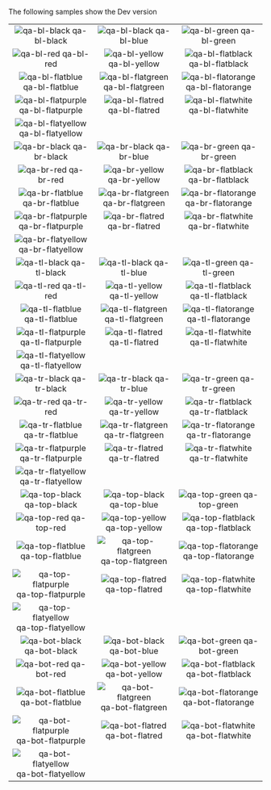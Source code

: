 The following samples show the Dev version

| | | |
|:-:|:-:|:-:|
| ![qa-bl-black][qa-bl-black] qa-bl-black | ![qa-bl-black][qa-bl-blue] qa-bl-blue | ![qa-bl-green][qa-bl-green] qa-bl-green |
| ![qa-bl-red][qa-bl-red] qa-bl-red | ![qa-bl-yellow][qa-bl-yellow] qa-bl-yellow | ![qa-bl-flatblack][qa-bl-flatblack] qa-bl-flatblack |
| ![qa-bl-flatblue][qa-bl-flatblue] qa-bl-flatblue | ![qa-bl-flatgreen][qa-bl-flatgreen] qa-bl-flatgreen | ![qa-bl-flatorange][qa-bl-flatorange] qa-bl-flatorange |
| ![qa-bl-flatpurple][qa-bl-flatpurple] qa-bl-flatpurple | ![qa-bl-flatred][qa-bl-flatred] qa-bl-flatred | ![qa-bl-flatwhite][qa-bl-flatwhite] qa-bl-flatwhite |
| ![qa-bl-flatyellow][qa-bl-flatyellow] qa-bl-flatyellow | | |
| ![qa-br-black][qa-br-black] qa-br-black | ![qa-br-black][qa-br-blue] qa-br-blue | ![qa-br-green][qa-br-green] qa-br-green |
| ![qa-br-red][qa-br-red] qa-br-red | ![qa-br-yellow][qa-br-yellow] qa-br-yellow | ![qa-br-flatblack][qa-br-flatblack] qa-br-flatblack |
| ![qa-br-flatblue][qa-br-flatblue] qa-br-flatblue | ![qa-br-flatgreen][qa-br-flatgreen] qa-br-flatgreen | ![qa-br-flatorange][qa-br-flatorange] qa-br-flatorange |
| ![qa-br-flatpurple][qa-br-flatpurple] qa-br-flatpurple | ![qa-br-flatred][qa-br-flatred] qa-br-flatred | ![qa-br-flatwhite][qa-br-flatwhite] qa-br-flatwhite |
| ![qa-br-flatyellow][qa-br-flatyellow] qa-br-flatyellow | | |
| ![qa-tl-black][qa-tl-black] qa-tl-black | ![qa-tl-black][qa-tl-blue] qa-tl-blue | ![qa-tl-green][qa-tl-green] qa-tl-green |
| ![qa-tl-red][qa-tl-red] qa-tl-red | ![qa-tl-yellow][qa-tl-yellow] qa-tl-yellow | ![qa-tl-flatblack][qa-tl-flatblack] qa-tl-flatblack |
| ![qa-tl-flatblue][qa-tl-flatblue] qa-tl-flatblue | ![qa-tl-flatgreen][qa-tl-flatgreen] qa-tl-flatgreen | ![qa-tl-flatorange][qa-tl-flatorange] qa-tl-flatorange |
| ![qa-tl-flatpurple][qa-tl-flatpurple] qa-tl-flatpurple | ![qa-tl-flatred][qa-tl-flatred] qa-tl-flatred | ![qa-tl-flatwhite][qa-tl-flatwhite] qa-tl-flatwhite |
| ![qa-tl-flatyellow][qa-tl-flatyellow] qa-tl-flatyellow | | |
| ![qa-tr-black][qa-tr-black] qa-tr-black | ![qa-tr-black][qa-tr-blue] qa-tr-blue | ![qa-tr-green][qa-tr-green] qa-tr-green |
| ![qa-tr-red][qa-tr-red] qa-tr-red | ![qa-tr-yellow][qa-tr-yellow] qa-tr-yellow | ![qa-tr-flatblack][qa-tr-flatblack] qa-tr-flatblack |
| ![qa-tr-flatblue][qa-tr-flatblue] qa-tr-flatblue | ![qa-tr-flatgreen][qa-tr-flatgreen] qa-tr-flatgreen | ![qa-tr-flatorange][qa-tr-flatorange] qa-tr-flatorange |
| ![qa-tr-flatpurple][qa-tr-flatpurple] qa-tr-flatpurple | ![qa-tr-flatred][qa-tr-flatred] qa-tr-flatred | ![qa-tr-flatwhite][qa-tr-flatwhite] qa-tr-flatwhite |
| ![qa-tr-flatyellow][qa-tr-flatyellow] qa-tr-flatyellow | | |
| ![qa-top-black][qa-top-black] qa-top-black | ![qa-top-black][qa-top-blue] qa-top-blue | ![qa-top-green][qa-top-green] qa-top-green |
| ![qa-top-red][qa-top-red] qa-top-red | ![qa-top-yellow][qa-top-yellow] qa-top-yellow | ![qa-top-flatblack][qa-top-flatblack] qa-top-flatblack |
| ![qa-top-flatblue][qa-top-flatblue] qa-top-flatblue | ![qa-top-flatgreen][qa-top-flatgreen] qa-top-flatgreen | ![qa-top-flatorange][qa-top-flatorange] qa-top-flatorange |
| ![qa-top-flatpurple][qa-top-flatpurple] qa-top-flatpurple | ![qa-top-flatred][qa-top-flatred] qa-top-flatred | ![qa-top-flatwhite][qa-top-flatwhite] qa-top-flatwhite |
| ![qa-top-flatyellow][qa-top-flatyellow] qa-top-flatyellow | | |
| ![qa-bot-black][qa-bot-black] qa-bot-black | ![qa-bot-black][qa-bot-blue] qa-bot-blue | ![qa-bot-green][qa-bot-green] qa-bot-green |
| ![qa-bot-red][qa-bot-red] qa-bot-red | ![qa-bot-yellow][qa-bot-yellow] qa-bot-yellow | ![qa-bot-flatblack][qa-bot-flatblack] qa-bot-flatblack |
| ![qa-bot-flatblue][qa-bot-flatblue] qa-bot-flatblue | ![qa-bot-flatgreen][qa-bot-flatgreen] qa-bot-flatgreen | ![qa-bot-flatorange][qa-bot-flatorange] qa-bot-flatorange |
| ![qa-bot-flatpurple][qa-bot-flatpurple] qa-bot-flatpurple | ![qa-bot-flatred][qa-bot-flatred] qa-bot-flatred | ![qa-bot-flatwhite][qa-bot-flatwhite] qa-bot-flatwhite |
| ![qa-bot-flatyellow][qa-bot-flatyellow] qa-bot-flatyellow | | |


[qa-bot-black]: https://github.com/dansiegel/Mobile.BuildTools/blob/master/assests/qa-bot-black.png?raw=1
[qa-bot-blue]: https://github.com/dansiegel/Mobile.BuildTools/blob/master/assests/qa-bot-blue.png?raw=1
[qa-bot-flatblack]: https://github.com/dansiegel/Mobile.BuildTools/blob/master/assests/qa-bot-flatblack.png?raw=1
[qa-bot-flatblue]: https://github.com/dansiegel/Mobile.BuildTools/blob/master/assests/qa-bot-flatblue.png?raw=1
[qa-bot-flatgreen]: https://github.com/dansiegel/Mobile.BuildTools/blob/master/assests/qa-bot-flatgreen.png?raw=1
[qa-bot-flatblack]: https://github.com/dansiegel/Mobile.BuildTools/blob/master/assests/qa-bot-flatblack.png?raw=1
[qa-bot-flatorange]: https://github.com/dansiegel/Mobile.BuildTools/blob/master/assests/qa-bot-flatorange.png?raw=1
[qa-bot-flatpurple]: https://github.com/dansiegel/Mobile.BuildTools/blob/master/assests/qa-bot-flatpurple.png?raw=1
[qa-bot-flatred]: https://github.com/dansiegel/Mobile.BuildTools/blob/master/assests/qa-bot-flatred.png?raw=1
[qa-bot-flatwhite]: https://github.com/dansiegel/Mobile.BuildTools/blob/master/assests/qa-bot-flatwhite.png?raw=1
[qa-bot-flatyellow]: https://github.com/dansiegel/Mobile.BuildTools/blob/master/assests/qa-bot-flatyellow.png?raw=1
[qa-bot-green]: https://github.com/dansiegel/Mobile.BuildTools/blob/master/assests/qa-bot-green.png?raw=1
[qa-bot-red]: https://github.com/dansiegel/Mobile.BuildTools/blob/master/assests/qa-bot-red.png?raw=1
[qa-bot-yellow]: https://github.com/dansiegel/Mobile.BuildTools/blob/master/assests/qa-bot-yellow.png?raw=1

[qa-top-black]: https://github.com/dansiegel/Mobile.BuildTools/blob/master/assests/qa-top-black.png?raw=1
[qa-top-blue]: https://github.com/dansiegel/Mobile.BuildTools/blob/master/assests/qa-top-blue.png?raw=1
[qa-top-flatblack]: https://github.com/dansiegel/Mobile.BuildTools/blob/master/assests/qa-top-flatblack.png?raw=1
[qa-top-flatblue]: https://github.com/dansiegel/Mobile.BuildTools/blob/master/assests/qa-top-flatblue.png?raw=1
[qa-top-flatgreen]: https://github.com/dansiegel/Mobile.BuildTools/blob/master/assests/qa-top-flatgreen.png?raw=1
[qa-top-flatblack]: https://github.com/dansiegel/Mobile.BuildTools/blob/master/assests/qa-top-flatblack.png?raw=1
[qa-top-flatorange]: https://github.com/dansiegel/Mobile.BuildTools/blob/master/assests/qa-top-flatorange.png?raw=1
[qa-top-flatpurple]: https://github.com/dansiegel/Mobile.BuildTools/blob/master/assests/qa-top-flatpurple.png?raw=1
[qa-top-flatred]: https://github.com/dansiegel/Mobile.BuildTools/blob/master/assests/qa-top-flatred.png?raw=1
[qa-top-flatwhite]: https://github.com/dansiegel/Mobile.BuildTools/blob/master/assests/qa-top-flatwhite.png?raw=1
[qa-top-flatyellow]: https://github.com/dansiegel/Mobile.BuildTools/blob/master/assests/qa-top-flatyellow.png?raw=1
[qa-top-green]: https://github.com/dansiegel/Mobile.BuildTools/blob/master/assests/qa-top-green.png?raw=1
[qa-top-red]: https://github.com/dansiegel/Mobile.BuildTools/blob/master/assests/qa-top-red.png?raw=1
[qa-top-yellow]: https://github.com/dansiegel/Mobile.BuildTools/blob/master/assests/qa-top-yellow.png?raw=1

[qa-tr-black]: https://github.com/dansiegel/Mobile.BuildTools/blob/master/assests/qa-tr-black.png?raw=1
[qa-tr-blue]: https://github.com/dansiegel/Mobile.BuildTools/blob/master/assests/qa-tr-blue.png?raw=1
[qa-tr-flatblack]: https://github.com/dansiegel/Mobile.BuildTools/blob/master/assests/qa-tr-flatblack.png?raw=1
[qa-tr-flatblue]: https://github.com/dansiegel/Mobile.BuildTools/blob/master/assests/qa-tr-flatblue.png?raw=1
[qa-tr-flatgreen]: https://github.com/dansiegel/Mobile.BuildTools/blob/master/assests/qa-tr-flatgreen.png?raw=1
[qa-tr-flatblack]: https://github.com/dansiegel/Mobile.BuildTools/blob/master/assests/qa-tr-flatblack.png?raw=1
[qa-tr-flatorange]: https://github.com/dansiegel/Mobile.BuildTools/blob/master/assests/qa-tr-flatorange.png?raw=1
[qa-tr-flatpurple]: https://github.com/dansiegel/Mobile.BuildTools/blob/master/assests/qa-tr-flatpurple.png?raw=1
[qa-tr-flatred]: https://github.com/dansiegel/Mobile.BuildTools/blob/master/assests/qa-tr-flatred.png?raw=1
[qa-tr-flatwhite]: https://github.com/dansiegel/Mobile.BuildTools/blob/master/assests/qa-tr-flatwhite.png?raw=1
[qa-tr-flatyellow]: https://github.com/dansiegel/Mobile.BuildTools/blob/master/assests/qa-tr-flatyellow.png?raw=1
[qa-tr-green]: https://github.com/dansiegel/Mobile.BuildTools/blob/master/assests/qa-tr-green.png?raw=1
[qa-tr-red]: https://github.com/dansiegel/Mobile.BuildTools/blob/master/assests/qa-tr-red.png?raw=1
[qa-tr-yellow]: https://github.com/dansiegel/Mobile.BuildTools/blob/master/assests/qa-tr-yellow.png?raw=1

[qa-tl-black]: https://github.com/dansiegel/Mobile.BuildTools/blob/master/assests/qa-tl-black.png?raw=1
[qa-tl-blue]: https://github.com/dansiegel/Mobile.BuildTools/blob/master/assests/qa-tl-blue.png?raw=1
[qa-tl-flatblack]: https://github.com/dansiegel/Mobile.BuildTools/blob/master/assests/qa-tl-flatblack.png?raw=1
[qa-tl-flatblue]: https://github.com/dansiegel/Mobile.BuildTools/blob/master/assests/qa-tl-flatblue.png?raw=1
[qa-tl-flatgreen]: https://github.com/dansiegel/Mobile.BuildTools/blob/master/assests/qa-tl-flatgreen.png?raw=1
[qa-tl-flatblack]: https://github.com/dansiegel/Mobile.BuildTools/blob/master/assests/qa-tl-flatblack.png?raw=1
[qa-tl-flatorange]: https://github.com/dansiegel/Mobile.BuildTools/blob/master/assests/qa-tl-flatorange.png?raw=1
[qa-tl-flatpurple]: https://github.com/dansiegel/Mobile.BuildTools/blob/master/assests/qa-tl-flatpurple.png?raw=1
[qa-tl-flatred]: https://github.com/dansiegel/Mobile.BuildTools/blob/master/assests/qa-tl-flatred.png?raw=1
[qa-tl-flatwhite]: https://github.com/dansiegel/Mobile.BuildTools/blob/master/assests/qa-tl-flatwhite.png?raw=1
[qa-tl-flatyellow]: https://github.com/dansiegel/Mobile.BuildTools/blob/master/assests/qa-tl-flatyellow.png?raw=1
[qa-tl-green]: https://github.com/dansiegel/Mobile.BuildTools/blob/master/assests/qa-tl-green.png?raw=1
[qa-tl-red]: https://github.com/dansiegel/Mobile.BuildTools/blob/master/assests/qa-tl-red.png?raw=1
[qa-tl-yellow]: https://github.com/dansiegel/Mobile.BuildTools/blob/master/assests/qa-tl-yellow.png?raw=1

[qa-br-black]: https://github.com/dansiegel/Mobile.BuildTools/blob/master/assests/qa-br-black.png?raw=1
[qa-br-blue]: https://github.com/dansiegel/Mobile.BuildTools/blob/master/assests/qa-br-blue.png?raw=1
[qa-br-flatblack]: https://github.com/dansiegel/Mobile.BuildTools/blob/master/assests/qa-br-flatblack.png?raw=1
[qa-br-flatblue]: https://github.com/dansiegel/Mobile.BuildTools/blob/master/assests/qa-br-flatblue.png?raw=1
[qa-br-flatgreen]: https://github.com/dansiegel/Mobile.BuildTools/blob/master/assests/qa-br-flatgreen.png?raw=1
[qa-br-flatblack]: https://github.com/dansiegel/Mobile.BuildTools/blob/master/assests/qa-br-flatblack.png?raw=1
[qa-br-flatorange]: https://github.com/dansiegel/Mobile.BuildTools/blob/master/assests/qa-br-flatorange.png?raw=1
[qa-br-flatpurple]: https://github.com/dansiegel/Mobile.BuildTools/blob/master/assests/qa-br-flatpurple.png?raw=1
[qa-br-flatred]: https://github.com/dansiegel/Mobile.BuildTools/blob/master/assests/qa-br-flatred.png?raw=1
[qa-br-flatwhite]: https://github.com/dansiegel/Mobile.BuildTools/blob/master/assests/qa-br-flatwhite.png?raw=1
[qa-br-flatyellow]: https://github.com/dansiegel/Mobile.BuildTools/blob/master/assests/qa-br-flatyellow.png?raw=1
[qa-br-green]: https://github.com/dansiegel/Mobile.BuildTools/blob/master/assests/qa-br-green.png?raw=1
[qa-br-red]: https://github.com/dansiegel/Mobile.BuildTools/blob/master/assests/qa-br-red.png?raw=1
[qa-br-yellow]: https://github.com/dansiegel/Mobile.BuildTools/blob/master/assests/qa-br-yellow.png?raw=1

[qa-bl-black]: https://github.com/dansiegel/Mobile.BuildTools/blob/master/assests/qa-bl-black.png?raw=1
[qa-bl-blue]: https://github.com/dansiegel/Mobile.BuildTools/blob/master/assests/qa-bl-blue.png?raw=1
[qa-bl-flatblack]: https://github.com/dansiegel/Mobile.BuildTools/blob/master/assests/qa-bl-flatblack.png?raw=1
[qa-bl-flatblue]: https://github.com/dansiegel/Mobile.BuildTools/blob/master/assests/qa-bl-flatblue.png?raw=1
[qa-bl-flatgreen]: https://github.com/dansiegel/Mobile.BuildTools/blob/master/assests/qa-bl-flatgreen.png?raw=1
[qa-bl-flatblack]: https://github.com/dansiegel/Mobile.BuildTools/blob/master/assests/qa-bl-flatblack.png?raw=1
[qa-bl-flatorange]: https://github.com/dansiegel/Mobile.BuildTools/blob/master/assests/qa-bl-flatorange.png?raw=1
[qa-bl-flatpurple]: https://github.com/dansiegel/Mobile.BuildTools/blob/master/assests/qa-bl-flatpurple.png?raw=1
[qa-bl-flatred]: https://github.com/dansiegel/Mobile.BuildTools/blob/master/assests/qa-bl-flatred.png?raw=1
[qa-bl-flatwhite]: https://github.com/dansiegel/Mobile.BuildTools/blob/master/assests/qa-bl-flatwhite.png?raw=1
[qa-bl-flatyellow]: https://github.com/dansiegel/Mobile.BuildTools/blob/master/assests/qa-bl-flatyellow.png?raw=1
[qa-bl-green]: https://github.com/dansiegel/Mobile.BuildTools/blob/master/assests/qa-bl-green.png?raw=1
[qa-bl-red]: https://github.com/dansiegel/Mobile.BuildTools/blob/master/assests/qa-bl-red.png?raw=1
[qa-bl-yellow]: https://github.com/dansiegel/Mobile.BuildTools/blob/master/assests/qa-bl-yellow.png?raw=1
